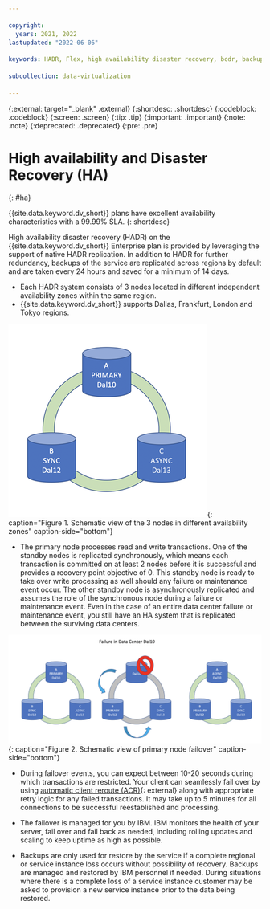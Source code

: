 ```yaml
---

copyright:
  years: 2021, 2022
lastupdated: "2022-06-06"

keywords: HADR, Flex, high availability disaster recovery, bcdr, backups, restore

subcollection: data-virtualization

---
```


{:external: target="_blank" .external}
{:shortdesc: .shortdesc}
{:codeblock: .codeblock}
{:screen: .screen}
{:tip: .tip}
{:important: .important}
{:note: .note}
{:deprecated: .deprecated}
{:pre: .pre}

# High availability and Disaster Recovery (HA)
{: #ha}

{{site.data.keyword.dv_short}} plans have excellent availability characteristics with a 99.99% SLA. 
{: shortdesc}


High availability disaster recovery (HADR) on the {{site.data.keyword.dv_short}} Enterprise plan is provided by leveraging the support of native HADR replication. In addition to HADR for further redundancy, backups of the service are replicated across regions by default and are taken every 24 hours and saved for a minimum of 14 days. 

- Each HADR system consists of 3 nodes located in different independent availability zones within the same region.
- {{site.data.keyword.dv_short}} supports Dallas, Frankfurt, London and Tokyo regions.

![Schematic view of the 3 nodes in different availability zones](images/ha_AZ_small.png "Schematic view of the 3 nodes in different availability zones"){: caption="Figure 1. Schematic view of the 3 nodes in different availability zones" caption-side="bottom"}

- The primary node processes read and write transactions. One of the standby nodes is replicated synchronously, which means each transaction is committed on at least 2 nodes before it is successful and provides a recovery point objective of 0. This standby node is ready to take over write processing as well should any failure or maintenance event occur. The other standby node is asynchronously replicated and assumes the role of the synchronous node during a failure or maintenance event. Even in the case of an entire data center failure or maintenance event, you still have an HA system that is replicated between the surviving data centers.

![Schematic view of primary node failover](images/ha_failure.png "Schematic view of primary node failover"){: caption="Figure 2. Schematic view of primary node failover" caption-side="bottom"}

- During failover events, you can expect between 10-20 seconds during which transactions are restricted. Your client can seamlessly fail over by using [automatic client reroute (ACR)](https://www.ibm.com/support/knowledgecenter/SSEPGG_11.5.0/com.ibm.db2.luw.admin.ha.doc/doc/r0023392.html){: external} along with appropriate retry logic for any failed transactions. It may take up to 5 minutes for all connections to be successful reestablished and processing.

- The failover is managed for you by IBM. IBM monitors the health of your server, fail over and fail back as needed, including rolling updates and scaling to keep uptime as high as possible.

- Backups are only used for restore by the service if a complete regional or service instance loss occurs without possibility of recovery. Backups are managed and restored by IBM personnel if needed. During situations where there is a complete loss of a service instance customer may be asked to provision a new service instance prior to the data being restored. 
